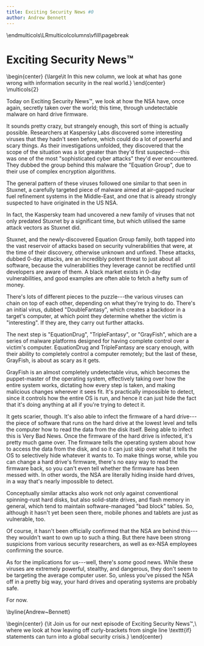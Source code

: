 ```yaml
---
title: Exciting Security News #0
author: Andrew Bennett
---
```


\endmulticols\LRmulticolcolumns\vfill\pagebreak

Exciting Security News™
=======================

\begin{center}
{\large\it In this new column, we look at what has gone wrong with
  information security in the real world.}
\end{center}
\multicols{2}

Today on Exciting Security News™, we look at how the NSA have, once
again, secretly taken over the world; this time, through undetectable
malware on hard drive firmware.

It sounds pretty crazy, but strangely enough, this sort of thing is
actually possible.  Researchers at Kaspersky Labs discovered some
interesting viruses that they hadn't seen before, which could do a lot
of powerful and scary things.  As their investigations unfolded, they
discovered that the scope of the situation was a lot greater than
they'd first suspected---this was one of the most "sophisticated
cyber attacks" they'd ever encountered.  They dubbed the group behind
this malware the "Equation Group", due to their use of complex
encryption algorithms.

The general pattern of these viruses followed one similar to that seen
in Stuxnet, a carefully targeted piece of malware aimed at air-gapped
nuclear fuel refinement systems in the Middle-East, and one that is
already strongly suspected to have originated in the US NSA.

In fact, the Kaspersky team had uncovered a new family of viruses that
not only predated Stuxnet by a significant time, but which utilised
the same attack vectors as Stuxnet did.

Stuxnet, and the newly-discovered Equation Group family, both tapped
into the vast reservoir of attacks based on security vulnerabilities
that were, at the time of their discovery, otherwise unknown and
unfixed.  These attacks, dubbed 0-day attacks, are an incredibly
potent threat to just about all software, because the vulnerabilities
they leverage cannot be rectified until developers are aware of them.
A black market exists in 0-day vulnerabilities, and good examples are
often able to fetch a hefty sum of money.

There's lots of different pieces to the puzzle---the various viruses
can chain on top of each other, depending on what they're trying to
do.  There's an initial virus, dubbed "DoubleFantasy", which creates a
backdoor in a target's computer, at which point they determine whether
the victim is "interesting".  If they are, they carry out further
attacks.

The next step is "EquationDrug", "TripleFantasy", or "GrayFish", which
are a series of malware platforms designed for having complete control
over a victim's computer.  EquationDrug and TripleFantasy are scary
enough, with their ability to completely control a computer remotely;
but the last of these, GrayFish, is about as scary as it gets.

GrayFish is an almost completely undetectable virus, which becomes the
puppet-master of the operating system, effectively taking over how the
entire system works, dictating how every step is taken, and making
malicious changes wherever it sees fit.  It's practically impossible
to detect, since it controls how the entire OS is run, and hence it
can just hide the fact that it's doing anything at all if you're
trying to detect it.

It gets scarier, though.  It's also able to infect the firmware of a
hard drive---the piece of software that runs on the hard drive at the
lowest level and tells the computer how to read the data from the disk
itself.  Being able to infect this is Very Bad News.  Once the
firmware of the hard drive is infected, it's pretty much game over.
The firmware tells the operating system about how to access the data
from the disk, and so it can just skip over what it tells the OS to
selectively hide whatever it wants to.  To make things worse, while
you can change a hard drive's firmware, there's no easy way to read
the firmware back, so you can't even tell whether the firmware has
been messed with.  In other words, the NSA are literally hiding inside
hard drives, in a way that's nearly impossible to detect.

Conceptually similar attacks also work not only against conventional
spinning-rust hard disks, but also solid-state drives, and flash
memory in general, which tend to maintain software-managed "bad block"
tables.  So, although it hasn't yet been seen there, mobile phones and
tablets are just as vulnerable, too.

Of course, it hasn't been officially confirmed that the NSA are behind
this---they wouldn't want to own up to such a thing.  But there have
been strong suspicions from various security researchers, as well as
ex-NSA employees confirming the source.

As for the implications for us---well, there's _some_ good news.
While these viruses are extremely powerful, stealthy, and dangerous,
they don't seem to be targeting the average computer user.  So, unless
you've pissed the NSA off in a pretty big way, your hard drives and
operating systems are probably safe.

For now.

\byline{Andrew~Bennett}

\begin{center}
{\it Join us for our next episode of Exciting Security News™,\\
  where we look at how leaving off curly-brackets from single line
  \texttt{if} statements can turn into a global security crisis.}
\end{center}
